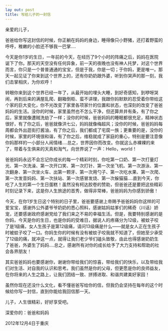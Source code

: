 ```yaml
---
lay out: post
title: 写给儿子的一封信
---
```


亲爱的儿子，

爸爸给你写这封信的时候，你正躺在妈妈的身边，睡得像只小野猪，还打着野蛮的呼呼，稚嫩的小脸还不够我一巴掌....

今天是你1岁的生日，一年前的今天，在经历了9个小时的阵痛之后，妈妈在医院诞下了你。那天的天空没有任何异象，前一天的夜晚也没有神人托梦，对这个世界而言，你只是一个普普通通的宝宝，但是于我，你是一切；于你妈，更是唯一。那天一起见证了你来到这个世界上的，还有你奶奶跟外婆，听到你哭声的那一刻，我们击掌相庆，为你欢呼！

转眼你来到这个世界已经一年了，从最开始的埋头大睡，到好奇感知，到咿呀哭闹，再到后来的满屋乱爬、翻箱倒柜、蛮不讲理，我跟你妈默默的忍受着你带给这个家的巨大变化，你不光改变了家里各项家什的位置和状态，也深刻的改变了爸爸妈妈的生活。没你的时候，家里虽然也不怎么干净，但还算井井有条，有了你之后，家里就像遭贼洗劫了一样；没你的时候，爸爸妈妈的睡眠都很充足，精神状态很好，有了你之后，爸爸就像洪七公，妈妈就像梅超风；没你的时候，爸爸妈妈每周都会外出逛街打酱油，有了你之后，我们都成了宅腐一族；更重要的是，没你的时候，家里的环境很和谐，有了你之后，维稳就成了家庭的重心，特别是要注意像你妈那样的一小部分人闹情绪....总之，世界因你而改变。你就这么赤裸裸的来了，带着与生俱来的天真和淘气，向世界说了一声：Hello，world！

爸爸妈妈永远不会忘记你成长的每一个精彩时刻，你吃第一口奶、第一次打量灯光、第一次洗澡、第一次开口笑、第一次打针、第一次坐飞机、第一次游泳、第一次翻身、第一次坐火车、出第一颗牙、第一次用勺子、第一次吃水果、第一次爬、第一次发音妈妈、第一次扶站、第一次感冒发烧、第一次躲猫猫....直到今天，你吃了人生的第一个生日蛋糕！虽然没有柯达胶卷的赞助，但爸爸还是要把这些精彩时刻记录下来，这是你人生旅途的首秀，做得非常棒，爸爸妈妈为你感到骄傲！

今天，在你1岁生日这个特别的日子里，爸爸要感谢上帝赐予爸爸妈妈你这样的可爱宝宝，感谢外公外婆爷爷奶奶的悉心照料，感谢姑妈姑爹们的稀奇（川话）娇宠，还要感谢政府感谢党给了我们来之不易的幸福生活。但是，我要特别感谢的是你妈，今天是你的生日，也是你妈的受难日，据说人的疼痛分为12级，被蚊子咬了是1级痛，女人生孩子是第12级痛，请问13级痛是什么——就是女人正在生孩子时被蚊子咬了一口。你妈生你的时候有没有被蚊子咬我就不知道了，但她至少承受了12级的痛，就冲这一点，就得让我们老少爷们磕头致敬，由此也得感谢奶奶生了爸爸，外婆生了妈妈....总之，感谢所有对你的成长给予了大力支持和帮助的社会各界朋友！

其实爸爸妈妈也要感谢你，谢谢你带给我们的惊喜，带给我们的快乐，以及带给我们对生活、对自我的认识和思考。我们虽然是你的父母，但更愿是你的良师益友，在你将来的人生之路上，让我们团结一致、拼搏进取、和谐共建美好家园！

虽然你现在还没什么文化，看不懂爸爸写给你的信，但我仍会坚持在每年的这个时候给你写一封信，直到你能给我回信那一天。

儿子，人生很精彩，好好享受吧。

深爱你的：爸爸和妈妈

2012年12月4日于重庆
